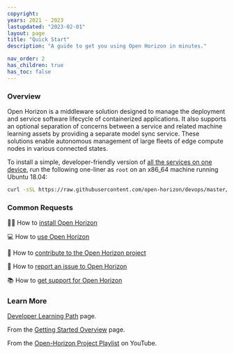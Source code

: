 ```yaml
---
copyright:
years: 2021 - 2023
lastupdated: "2023-02-01"
layout: page
title: "Quick Start"
description: "A guide to get you using Open Horizon in minutes."

nav_order: 2
has_children: true
has_toc: false
---
```


### Overview

Open Horizon is a middleware solution designed to manage the deployment and service software lifecycle of containerized applications. It also supports an optional separation of concerns between a service and related machine learning assets by providing a separate model sync service.  These solutions enable autonomous management of large fleets of edge compute nodes in various connected states.

To install a simple, developer-friendly version of [all the services on one device](https://open-horizon.github.io/docs/mgmt-hub/docs/), run the following one-liner as `root` on an x86_64 machine running Ubuntu 18.04:

```bash
curl -sSL https://raw.githubusercontent.com/open-horizon/devops/master/mgmt-hub/deploy-mgmt-hub.sh | bash
```

### Common Requests

👩‍💻 How to [install Open Horizon](common-requests/install.md)

💻 How to [use Open Horizon](common-requests/use.md)

💾 How to [contribute to the Open Horizon project](common-requests/contribute.md)

🐞 How to [report an issue to Open Horizon](common-requests/report-an-issue.md)

📚 How to [get support for Open Horizon](common-requests/get-technical-support.md)

### Learn More

[Developer Learning Path](/docs/getting_started/developer_learning_path/) page.

From the [Getting Started Overview](/docs/getting_started/overview_oh/) page.

From the [Open-Horizon Project Playlist](https://www.youtube.com/playlist?list=PLgohd895XSUddtseFy4HxCqTqqlYfW8Ix) on YouTube.
